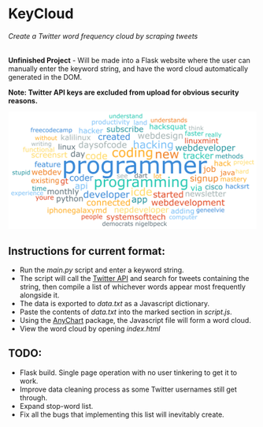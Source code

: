# KeyCloud
###### Create a Twitter word frequency cloud by scraping tweets
**Unfinished Project** - Will be made into a Flask website where the user can manually enter the keyword string, and have the word cloud automatically generated in the DOM.

**Note: Twitter API keys are excluded from upload for obvious security reasons.**

![Screenshot of word cloud for search term 'programmer'](/screenshot.png)

## Instructions for current format:
- Run the *main.py* script and enter a keyword string.
- The script will call the [Twitter API](https://developer.twitter.com/en/docs) and search for tweets containing the string, then compile a list of whichever words appear most frequently alongside it.
- The data is exported to *data.txt* as a Javascript dictionary.
- Paste the contents of *data.txt* into the marked section in *script.js*.
- Using the [AnyChart](https://www.anychart.com/) package, the Javascript file will form a word cloud.
- View the word cloud by opening *index.html*

## TODO:
- Flask build. Single page operation with no user tinkering to get it to work.
- Improve data cleaning process as some Twitter usernames still get through.
- Expand stop-word list.
- Fix all the bugs that implementing this list will inevitably create.